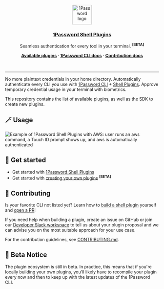 <p align="center">
  <a href="https://1password.com">
    <img alt="1Password logo" src="https://user-images.githubusercontent.com/7430639/205342015-46801fd8-6701-482f-9da9-e21e7e39b3a1.svg" height="64">
    <h3 align="center">1Password Shell Plugins</h3>
  </a>
</p>

<p align="center">
  Seamless authentication for every tool in your terminal. <sup><b>[BETA]</b></sup>
</p>

<p align="center">
  <a href="https://developer.1password.com/docs/cli/shell-plugins"><b>Available plugins</b></a> ·
  <a href="https://developer.1password.com/docs/cli/"><b>1Password CLI docs</b></a> ·
  <a href="https://developer.1password.com/docs/cli/shell-plugins/contribute"><b>Contribution docs</b></a>
</p>
<br/>

---

No more plaintext credentials in your home directory. Automatically authenticate every CLI you use with [1Password CLI](https://developer.1password.com/docs/cli/) + [Shell Plugins](https://developer.1password.com/docs/cli/shell-plugins/). Approve temporary credential usage in your terminal with biometrics.

This repository contains the list of available plugins, as well as the SDK to create new plugins.

## 🪄 Usage

![Example of 1Password Shell Plugins with AWS: user runs an `aws` command, a Touch ID prompt shows up, and `aws` is automatically authenticated](https://user-images.githubusercontent.com/7430639/205337855-41604aca-0ddb-4eab-a5f0-fb9107e09d8d.gif)

## 🚀 Get started

* Get started with [1Password Shell Plugins](https://developer.1password.com/docs/cli/shell-plugins)
* Get started with [creating your own plugins](https://developer.1password.com/docs/cli/shell-plugins/contribute) <sup><b>[BETA]</b></sup>

## 👫 Contributing

Is your favorite CLI not listed yet? Learn how to [build a shell plugin](https://developer.1password.com/docs/cli/shell-plugins/contribute) yourself and [open a PR](https://github.com/1Password/shell-plugins/pulls)!

If you need help when building a plugin, create an issue on GitHub or join our [Developer Slack workspace]() to tell us about your plugin proposal and we can advise you on the most suitable approach for your use case.

For the contribution guidelines, see [CONTRIBUTING.md](CONTRIBUTING.md).

## 📣 Beta Notice

The plugin ecosystem is still in beta. In practice, this means that if you're locally building your own plugins, you'll likely have to recompile your plugin every now and then to keep up with the latest updates of the 1Password CLI.
